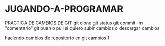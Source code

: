 # JUGANDO-A-PROGRAMAR
PRACTICA DE CAMBIOS DE GIT 
git clone
git status 
git commit -m "comentario"
git push o pull si quiero subir cambios o descargar cambios


haciendo cambios de repositorio en git  cambios 1
